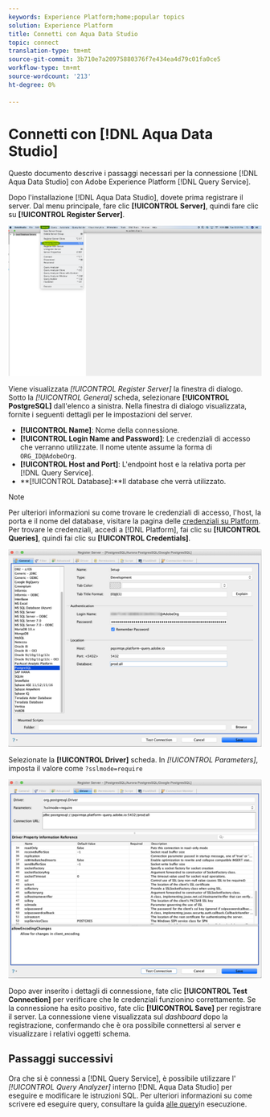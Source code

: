 ```yaml
---
keywords: Experience Platform;home;popular topics
solution: Experience Platform
title: Connetti con Aqua Data Studio
topic: connect
translation-type: tm+mt
source-git-commit: 3b710e7a20975880376f7e434ea4d79c01fa0ce5
workflow-type: tm+mt
source-wordcount: '213'
ht-degree: 0%

---
```



# Connetti con [!DNL Aqua Data Studio]

Questo documento descrive i passaggi necessari per la connessione [!DNL Aqua Data Studio] con  Adobe Experience Platform [!DNL Query Service].

Dopo l&#39;installazione [!DNL Aqua Data Studio], dovete prima registrare il server. Dal menu principale, fare clic **[!UICONTROL Server]**, quindi fare clic su **[!UICONTROL Register Server]**.

![](../images/clients/aqua-data-studio/register-server.png)

Viene visualizzata *[!UICONTROL Register Server]* la finestra di dialogo. Sotto la *[!UICONTROL General]* scheda, selezionare **[!UICONTROL PostgreSQL]** dall&#39;elenco a sinistra. Nella finestra di dialogo visualizzata, fornite i seguenti dettagli per le impostazioni del server.

- **[!UICONTROL Name]**: Nome della connessione.
- **[!UICONTROL Login Name and Password]**: Le credenziali di accesso che verranno utilizzate. Il nome utente assume la forma di `ORG_ID@AdobeOrg`.
- **[!UICONTROL Host and Port]**: L&#39;endpoint host e la relativa porta per [!DNL Query Service].
- **[!UICONTROL Database]:**Il database che verrà utilizzato.

>[!NOTE]
>
>Per ulteriori informazioni su come trovare le credenziali di accesso, l&#39;host, la porta e il nome del database, visitare la pagina delle [credenziali su Platform](https://platform.adobe.com/query/configuration). Per trovare le credenziali, accedi a [!DNL Platform], fai clic su **[!UICONTROL Queries]**, quindi fai clic su **[!UICONTROL Credentials]**.

![](../images/clients/aqua-data-studio/register-server-general-tab.png)

Selezionate la **[!UICONTROL Driver]** scheda. In *[!UICONTROL Parameters]*, imposta il valore come `?sslmode=require`

![](../images/clients/aqua-data-studio/register-server-driver-tab.png)

Dopo aver inserito i dettagli di connessione, fate clic **[!UICONTROL Test Connection]** per verificare che le credenziali funzionino correttamente. Se la connessione ha esito positivo, fate clic **[!UICONTROL Save]** per registrare il server. La connessione viene visualizzata sul *dashboard* dopo la registrazione, confermando che è ora possibile connettersi al server e visualizzare i relativi oggetti schema.

## Passaggi successivi

Ora che si è connessi a [!DNL Query Service], è possibile utilizzare l&#39; *[!UICONTROL Query Analyzer]* interno [!DNL Aqua Data Studio] per eseguire e modificare le istruzioni SQL. Per ulteriori informazioni su come scrivere ed eseguire query, consultare la guida [alle query](../creating-queries/creating-queries.md)in esecuzione.